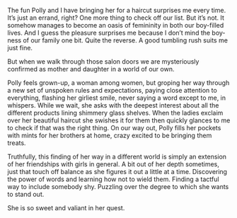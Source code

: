 The fun Polly and I have bringing her for a haircut surprises me every time. It’s just an errand, right? One more thing to check off our list. But it’s not. It somehow manages to become an oasis of femininity in both our boy-filled lives. And I guess the pleasure surprises me because I don’t mind the boy-ness of our family one bit. Quite the reverse. A good tumbling rush suits me just fine.

But when we walk through those salon doors we are mysteriously confirmed as mother and daughter in a world of our own.

Polly feels grown-up, a woman among women, but groping her way through a new set of unspoken rules and expectations, paying close attention to everything, flashing her girliest smile, never saying a word except to me, in whispers. While we wait, she asks with the deepest interest about all the different products lining shimmery glass shelves. When the ladies exclaim over her beautiful haircut she swishes it for them then quickly glances to me to check if that was the right thing. On our way out, Polly fills her pockets with mints for her brothers at home, crazy excited to be bringing them treats.

Truthfully, this finding of her way in a different world is simply an extension of her friendships with girls in general. A bit out of her depth sometimes, just that touch off balance as she figures it out a little at a time. Discovering the power of words and learning how not to wield them. Finding a tactful way to include somebody shy. Puzzling over the degree to which she wants to stand out.

She is so sweet and valiant in her quest.